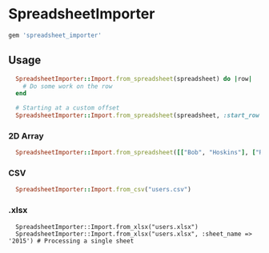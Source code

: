 # SpreadsheetImporter

```ruby
gem 'spreadsheet_importer'
```


## Usage
```ruby
  SpreadsheetImporter::Import.from_spreadsheet(spreadsheet) do |row|
    # Do some work on the row
  end

  # Starting at a custom offset
  SpreadsheetImporter::Import.from_spreadsheet(spreadsheet, :start_row => 5) do |row|
```

### 2D Array
```ruby
  SpreadsheetImporter::Import.from_spreadsheet([["Bob", "Hoskins"], ["Roger", "Rabbit"]])
```

### CSV
```ruby
  SpreadsheetImporter::Import.from_csv("users.csv")
```

### .xlsx
```
  SpreadsheetImporter::Import.from_xlsx("users.xlsx")
  SpreadsheetImporter::Import.from_xlsx("users.xlsx", :sheet_name => '2015') # Processing a single sheet
```
